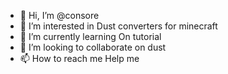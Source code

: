 - 👋 Hi, I’m @consore
- 👀 I’m interested in Dust converters for minecraft
- 🌱 I’m currently learning On tutorial
- 💞️ I’m looking to collaborate on dust
- 📫 How to reach me Help me

<!---
consore/consore is a ✨ special ✨ repository because its `README.md` (this file) appears on your GitHub profile.
You can click the Preview link to take a look at your changes.
--->
